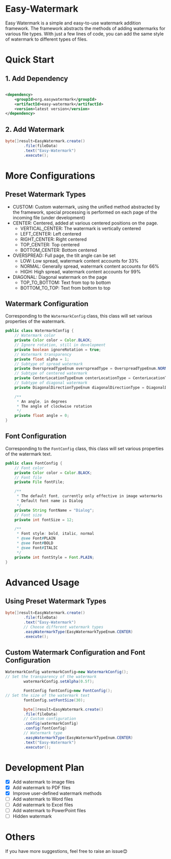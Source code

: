# Easy-Watermark

Easy Watermark is a simple and easy-to-use watermark addition framework. The framework abstracts the methods of adding
watermarks for various file types. With just a few lines of code, you can add the same style of watermark to different
types of files.

# Quick Start

## 1. Add Dependency

```xml

<dependency>
    <groupId>org.easywatermark</groupId>
    <artifactId>easy-watermark</artifactId>
    <version>latest version</version>
</dependency>
```

## 2. Add Watermark

```java
byte[]result=EasyWatermark.create()
        .file(fileData)
        .text("Easy-Watermark")
        .execute();
```

# More Configurations

## Preset Watermark Types

- CUSTOM: Custom watermark, using the unified method abstracted by the framework, special processing is performed on
  each page of the incoming file (under development)
- CENTER: Centered, added at various centered positions on the page.
    - VERTICAL_CENTER: The watermark is vertically centered
    - LEFT_CENTER: Left centered
    - RIGHT_CENTER: Right centered
    - TOP_CENTER: Top centered
    - BOTTOM_CENTER: Bottom centered
- OVERSPREAD: Full page, the tilt angle can be set
    - LOW: Low spread, watermark content accounts for 33%
    - NORMAL: Generally spread, watermark content accounts for 66%
    - HIGH: High spread, watermark content accounts for 99%
- DIAGONAL: Diagonal watermark on the page
    - TOP_TO_BOTTOM: Text from top to bottom
    - BOTTOM_TO_TOP: Text from bottom to top

## Watermark Configuration

Corresponding to the `WatermarkConfig` class, this class will set various properties of the watermark.

```java
public class WatermarkConfig {
    // Watermark color
    private Color color = Color.BLACK;
    // Ignore rotation, still in development
    private boolean ignoreRotation = true;
    // Watermark transparency
    private float alpha = 1;
    // Subtype of spread watermark
    private OverspreadTypeEnum overspreadType = OverspreadTypeEnum.NORMAL;
    // Subtype of centered watermark
    private CenterLocationTypeEnum centerLocationType = CenterLocationTypeEnum.VERTICAL_CENTER;
    // Subtype of diagonal watermark
    private DiagonalDirectionTypeEnum diagonalDirectionType = DiagonalDirectionTypeEnum.TOP_TO_BOTTOM;

    /**
     * An angle, in degrees
     * The angle of clockwise rotation
     */
    private float angle = 0;
}
```

## Font Configuration

Corresponding to the `FontConfig` class, this class will set various properties of the watermark text.

```java
public class FontConfig {
    // Font color
    private Color color = Color.BLACK;
    // Font file
    private File fontFile;

    /**
     * The default font, currently only effective in image watermarks
     * Default font name is Dialog
     */
    private String fontName = "Dialog";
    // Font size
    private int fontSize = 12;

    /**
     * Font style: bold, italic, normal
     * @see Font#PLAIN
     * @see Font#BOLD
     * @see Font#ITALIC
     */
    private int fontStyle = Font.PLAIN;
}
```

# Advanced Usage

## Using Preset Watermark Types

```java
byte[]result=EasyWatermark.create()
        .file(fileData)
        .text("Easy-Watermark")
        // Choose different watermark types
        .easyWatermarkType(EasyWatermarkTypeEnum.CENTER)
        .execute();
```

## Custom Watermark Configuration and Font Configuration

```java
WatermarkConfig watermarkConfig=new WatermarkConfig();
// Set the transparency of the watermark
        watermarkConfig.setAlpha(0.5f);

        FontConfig fontConfig=new FontConfig();
// Set the size of the watermark text
        fontConfig.setFontSize(30);

        byte[]result=EasyWatermark.create()
        .file(fileData)
        // Custom configuration
        .config(watermarkConfig)
        .config(fontConfig)
        // Watermark type
        .easyWatermarkType(EasyWatermarkTypeEnum.CENTER)
        .text("Easy-Watermark")
        .executor();
```

# Development Plan

- [x] Add watermark to image files
- [x] Add watermark to PDF files
- [x] Improve user-defined watermark methods
- [ ] Add watermark to Word files
- [ ] Add watermark to Excel files
- [ ] Add watermark to PowerPoint files
- [ ] Hidden watermark

# Others

If you have more suggestions, feel free to raise an issue😊